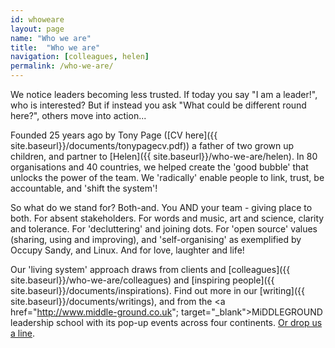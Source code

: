 ```yaml
---
id: whoweare
layout: page
name: "Who we are"
title:  "Who we are"
navigation: [colleagues, helen]
permalink: /who-we-are/
---
```


We notice leaders becoming less trusted. If today you say "I am a leader!", who is interested? But if instead you ask "What could be different round here?", others move into action... 

Founded 25 years ago by Tony Page ([CV here]({{ site.baseurl}}/documents/tonypagecv.pdf)) a father of two grown up children, and partner to [Helen]({{ site.baseurl}}/who-we-are/helen). In 80 organisations and 40 countries, we helped create the 'good bubble' that unlocks the power of the team. We 'radically' enable people to link, trust, be accountable, and 'shift the system'! 

So what do we stand for? Both-and. You AND your team - giving place to both. For absent stakeholders. For words and music, art and science, clarity and tolerance. For 'decluttering' and joining dots. For 'open source' values (sharing, using and improving), and 'self-organising' as exemplified by Occupy Sandy, and Linux. And for love, laughter and life!

Our 'living system' approach draws from clients and [colleagues]({{ site.baseurl}}/who-we-are/colleagues) and [inspiring people]({{ site.baseurl}}/documents/inspirations). Find out more in our [writing]({{ site.baseurl}}/documents/writings), and from the <a href="http://www.middle-ground.co.uk"; target="_blank">MiDDLEGROUND</a> leadership school with its pop-up events across four continents. <a href="mailto:info@pageconsulting.co.uk">Or drop us a line</a>. 


